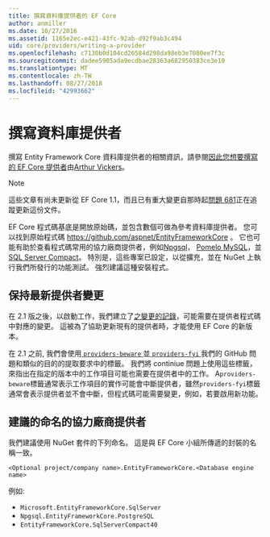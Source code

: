 ```yaml
---
title: 撰寫資料庫提供者的 EF Core
author: anmiller
ms.date: 10/27/2016
ms.assetid: 1165e2ec-e421-43fc-92ab-d92f9ab3c494
uid: core/providers/writing-a-provider
ms.openlocfilehash: c7130b0d104cd26584d298da98eb3e7080ee7f3c
ms.sourcegitcommit: dadee5905ada9ecdbae28363a682950383ce3e10
ms.translationtype: MT
ms.contentlocale: zh-TW
ms.lasthandoff: 08/27/2018
ms.locfileid: "42993662"
---
```

# <a name="writing-a-database-provider"></a>撰寫資料庫提供者

撰寫 Entity Framework Core 資料庫提供者的相關資訊，請參閱[因此您想要撰寫的 EF Core 提供者](https://blog.oneunicorn.com/2016/11/11/so-you-want-to-write-an-ef-core-provider/)由[Arthur Vickers](https://github.com/ajcvickers)。

> [!NOTE]
> 這些文章有尚未更新從 EF Core 1.1，而且已有重大變更自那時起[問題 681](https://github.com/aspnet/EntityFramework.Docs/issues/681)正在追蹤更新這份文件。

EF Core 程式碼基底是開放原始碼，並包含數個可做為參考資料庫提供者。 您可以找到原始程式碼 https://github.com/aspnet/EntityFrameworkCore 。 它也可能有助於查看程式碼常用的協力廠商提供者，例如[Npgsql](https://github.com/npgsql/Npgsql.EntityFrameworkCore.PostgreSQL)， [Pomelo MySQL](https://github.com/PomeloFoundation/Pomelo.EntityFrameworkCore.MySql)，並[SQL Server Compact](https://github.com/ErikEJ/EntityFramework.SqlServerCompact)。 特別是，這些專案已設定，以從擴充，並在 NuGet 上執行我們所發行的功能測試。 強烈建議這種安裝程式。

## <a name="keeping-up-to-date-with-provider-changes"></a>保持最新提供者變更

在 2.1 版之後，以啟動工作，我們建立了[之變更的記錄](provider-log.md)，可能需要在提供者程式碼中對應的變更。 這被為了協助更新現有的提供者時，才能使用 EF Core 的新版本。

在 2.1 之前, 我們會使用[ `providers-beware` ](https://github.com/aspnet/EntityFrameworkCore/labels/providers-beware)並[ `providers-fyi` ](https://github.com/aspnet/EntityFrameworkCore/labels/providers-fyi)我們的 GitHub 問題和類似的目的的提取要求中的標籤。 我們將 continiue 問題上使用這些標籤，來指出在指定的版本中的工作項目可能也需要在提供者中的工作。 A`providers-beware`標籤通常表示工作項目的實作可能會中斷提供者，雖然`providers-fyi`標籤通常會表示提供者並不會中斷，但程式碼可能需要變更，例如，若要啟用新功能。

## <a name="suggested-naming-of-third-party-providers"></a>建議的命名的協力廠商提供者

我們建議使用 NuGet 套件的下列命名。 這是與 EF Core 小組所傳遞的封裝的名稱一致。

`<Optional project/company name>.EntityFrameworkCore.<Database engine name>`

例如: 
* `Microsoft.EntityFrameworkCore.SqlServer`
* `Npgsql.EntityFrameworkCore.PostgreSQL`
* `EntityFrameworkCore.SqlServerCompact40`
